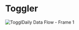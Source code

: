 # Toggler

![TogglDaily Data Flow - Frame 1](https://user-images.githubusercontent.com/7763917/115252099-1f5f2f80-a166-11eb-9dca-215e33a08df9.jpg)
